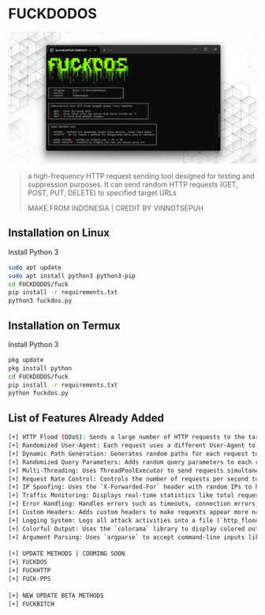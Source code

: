 # FUCKDODOS

![Screenshot_1](https://github.com/ddosvvi/FUCKDODOS/blob/main/FUCKDODOS.png)

> a high-frequency HTTP request sending tool designed for testing and suppression purposes. It can send random HTTP requests (GET, POST, PUT, DELETE) to specified target URLs
>
> MAKE FROM INDONESIA | CREDIT BY VINNOTSEPUH


## Installation on Linux 

Install Python 3

```bash
sudo apt update
sudo apt install python3 python3-pip
cd FUCKDODOS/fuck
pip install -r requirements.txt
python3 fuckdos.py
```

## Installation on Termux

Install Python 3

```bash
pkg update
pkg install python
cd FUCKDODOS/fuck
pip install -r requirements.txt
python fuckdos.py
```

## List of Features Already Added
```bash
[+] HTTP Flood (DDoS): Sends a large number of HTTP requests to the target to overwhelm the server.
[+] Randomized User-Agent: Each request uses a different User-Agent to mimic traffic from various devices.
[+] Dynamic Path Generation: Generates random paths for each request to make detection harder.
[+] Randomized Query Parameters: Adds random query parameters to each request.
[+] Multi-Threading: Uses ThreadPoolExecutor to send requests simultaneously with adjustable thread count.
[+] Request Rate Control: Controls the number of requests per second to avoid being blocked by firewalls or security systems.
[+] IP Spoofing: Uses the `X-Forwarded-For` header with random IPs to hide the original identity.
[+] Traffic Monitoring: Displays real-time statistics like total requests and requests per second.
[+] Error Handling: Handles errors such as timeouts, connection errors, and invalid URLs more effectively.
[+] Custom Headers: Adds custom headers to make requests appear more natural.
[+] Logging System: Logs all attack activities into a file (`http_flood.log`) for further analysis.
[+] Colorful Output: Uses the `colorama` library to display colored output in the terminal.
[+] Argument Parsing: Uses `argparse` to accept command-line inputs like target URLs, thread count, and request rate.

[+] UPDATE METHODS | COOMING SOON
[+] FUCKDOS
[+] FUCKHTTP
[+] FUCK-PPS

[+] NEW UPDATE BETA METHODS
[+] FUCKBITCH
```
